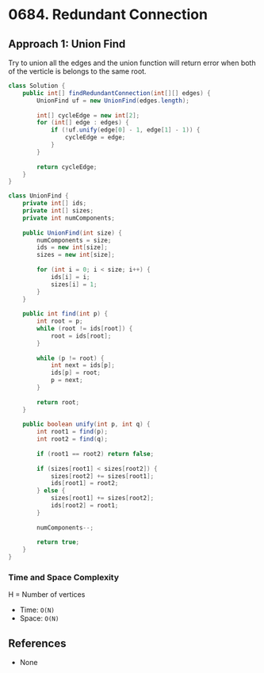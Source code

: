 # 0684. Redundant Connection

## Approach 1: Union Find
Try to union all the edges and the union function will return error when both of the verticle is belongs to the same root.

```Java
class Solution {
    public int[] findRedundantConnection(int[][] edges) {
        UnionFind uf = new UnionFind(edges.length);
        
        int[] cycleEdge = new int[2];
        for (int[] edge : edges) {
            if (!uf.unify(edge[0] - 1, edge[1] - 1)) {
                cycleEdge = edge;
            }
        }
        
        return cycleEdge;
    }
}

class UnionFind {
    private int[] ids;
    private int[] sizes;
    private int numComponents;
    
    public UnionFind(int size) {
        numComponents = size;
        ids = new int[size];
        sizes = new int[size];
        
        for (int i = 0; i < size; i++) {
            ids[i] = i;
            sizes[i] = 1;
        }
    }
    
    public int find(int p) {
        int root = p;
        while (root != ids[root]) {
            root = ids[root];
        }
        
        while (p != root) {
            int next = ids[p];
            ids[p] = root;
            p = next;
        }
        
        return root;
    }
    
    public boolean unify(int p, int q) {
        int root1 = find(p);
        int root2 = find(q);
        
        if (root1 == root2) return false;
        
        if (sizes[root1] < sizes[root2]) {
            sizes[root2] += sizes[root1];
            ids[root1] = root2;
        } else {
            sizes[root1] += sizes[root2];
            ids[root2] = root1;
        }
        
        numComponents--;
        
        return true;
    }
}
```

### Time and Space Complexity

H = Number of vertices
- Time: `O(N)`
- Space: `O(N)`

## References
- None